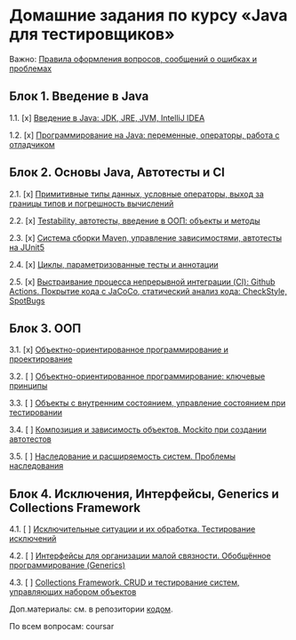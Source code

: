 # Домашние задания по курсу «Java для тестировщиков»

Важно: [Правила оформления вопросов, сообщений о ошибках и проблемах](report-requirements.md)

## Блок 1. Введение в Java

1.1. [x] [Введение в Java: JDK, JRE, JVM, IntelliJ IDEA](intro)

1.2. [x] [Программирование на Java: переменные, операторы, работа с отладчиком](programming)

## Блок 2. Основы Java, Автотесты и CI

2.1. [x] [Примитивные типы данных, условные операторы, выход за границы типов и погрешность вычислений](data)

2.2. [x] [Testability, автотесты, введение в ООП: объекты и методы](methods)

2.3. [x] [Система сборки Maven, управление зависимостями, автотесты на JUnit5](maven-junit)

2.4. [x] [Циклы, параметризованные тесты и аннотации](params)

2.5. [x] [Выстраивание процесса непрерывной интеграции (CI): Github Actions. Покрытие кода с JaCoCo, статический анализ кода: CheckStyle, SpotBugs](ci)

## Блок 3. ООП

3.1. [x] [Объектно-ориентированное программирование и проектирование](oop1)

3.2. [ ] [Объектно-ориентированное программирование: ключевые принципы](oop2)

3.3. [ ] [Объекты с внутренним состоянием, управление состоянием при тестировании](state)

3.4. [ ] [Композиция и зависимость объектов. Mockito при создании автотестов](composition)

3.5. [ ] [Наследование и расширяемость систем. Проблемы наследования](inheritance)

## Блок 4. Исключения, Интерфейсы, Generics и Collections Framework

4.1. [ ] [Исключительные ситуации и их обработка. Тестирование исключений](exceptions)

4.2. [ ] [Интерфейсы для организации малой связности. Обобщённое программирование (Generics)](interfaces)

4.3. [ ] [Collections Framework. CRUD и тестирование систем, управляющих набором объектов](collections)

Доп.материалы: см. в репозитории [кодом](https://github.com/netology-code/javaqa-code).

По всем вопросам: coursar
